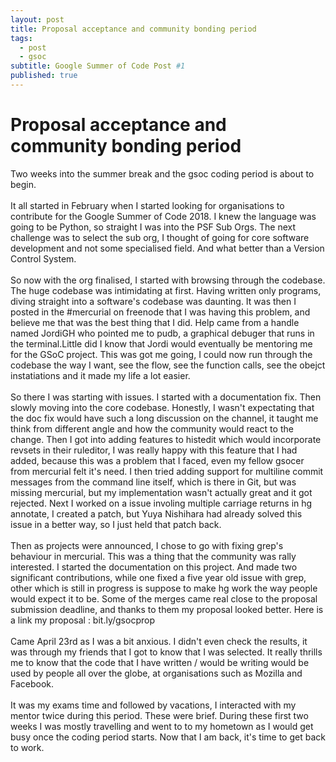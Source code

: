 ```yaml
---
layout: post
title: Proposal acceptance and community bonding period
tags:
  - post
  - gsoc
subtitle: Google Summer of Code Post #1
published: true
---
```

# Proposal acceptance and community bonding period

Two weeks into the summer break and the gsoc coding period is about to begin.
</br></br>
It all started in February when I started looking for organisations to contribute for the Google Summer of Code 2018. I knew the language was going to be Python, so straight I was into the PSF Sub Orgs. The next challenge was to select the sub org, I thought of going for core software development and not some specialised field. And what better than a Version Control System.
</br></br>
So now with the org finalised, I started with browsing through the codebase. The huge codebase was intimidating at first. Having written only programs, diving straight into a software's codebase was daunting. It was then I posted in the #mercurial on freenode that I was having this problem, and believe me that was the best thing that I did. Help came from a handle named JordiGH who pointed me to pudb, a graphical debuger that runs in the terminal.Little did I know that Jordi would eventually be mentoring me for the GSoC project. This was got me going, I could now run through the codebase the way I want, see the flow, see the function calls, see the obejct instatiations and it made my life a lot easier.
</br></br>
So there I was starting with issues. I started with a documentation fix. Then slowly moving into the core codebase. Honestly, I wasn't expectating that the doc fix would have such a long discussion on the channel, it taught me think from different angle and how the community would react to the change.
Then I got into adding features to histedit which would incorporate revsets in their ruleditor, I was really happy with this feature that I had added, because this was a problem that I faced, even my fellow gsocer from mercurial felt it's need. I then tried adding support for multiline commit messages from the command line itself, which is there in Git, but was missing mercurial, but my implementation wasn't actually great and it got rejected. Next I worked on a issue involing multiple carriage returns in hg annotate, I created a patch, but Yuya Nishihara had already solved this issue in a better way, so I just held that patch back.
</br></br>
Then as projects were announced, I chose to go with fixing grep's behaviour in mercurial. This was a thing that the community was rally interested. I started the documentation on this project. And made two significant contributions, while one fixed a five year old issue with grep, other which is still in progress is suppose to make hg work the way people would expect it to be.
Some of the merges came real close to the proposal submission deadline, and thanks to them my proposal looked better.
Here is a link my proposal : bit.ly/gsocprop
</br></br>
Came April 23rd as I was a bit anxious. I didn't even check the results, it was through my friends that I got to know that I was selected.  It really thrills me to know that the code that I have written / would be writing would be used by people all over the globe, at organisations such as Mozilla and Facebook.
</br></br>
It was my exams time and followed by vacations, I interacted with my mentor twice during this period. These were brief.
During these first two weeks I was mostly travelling and went to to my hometown as I would get busy once the coding period starts.
Now that I am back, it's time to get back to work.
